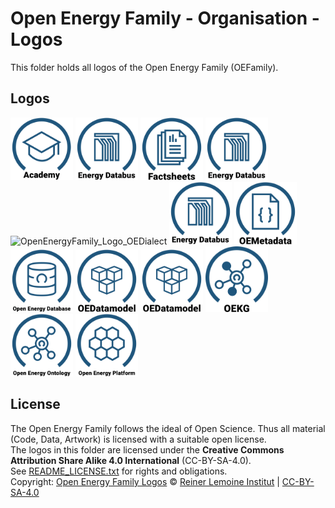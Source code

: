 ﻿# Open Energy Family - Organisation - Logos

This folder holds all logos of the Open Energy Family (OEFamily).

## Logos

<img src="https://github.com/OpenEnergyPlatform/organisation/blob/feature-51-logos-licenses/logo/OpenEnergyFamily_Logo_Academy.png" alt="OpenEnergyFamily_Logo_Academy" width="100px">

<img src="https://github.com/OpenEnergyPlatform/organisation/blob/feature-51-logos-licenses/logo/OpenEnergyFamily_Logo_Energy_Databus.png" alt="OpenEnergyFamily_Logo_Energy_Databus" width="100px">

<img src="https://github.com/OpenEnergyPlatform/organisation/blob/feature-51-logos-licenses/logo/OpenEnergyFamily_Logo_Factsheets.png" alt="OpenEnergyFamily_Logo_Factsheets" width="100px">

<img src="https://github.com/OpenEnergyPlatform/organisation/blob/feature-51-logos-licenses/logo/OpenEnergyFamily_Logo_Energy_Databus.png" alt="OpenEnergyFamily_Logo_Energy_Databus" width="100px">

<img src="https://github.com/OpenEnergyPlatform/organisation/blob/feature-51-logos-licenses/logo/OpenEnergyFamily_Logo_OEDialect" alt="OpenEnergyFamily_Logo_OEDialect" width="100px">

<img src="https://github.com/OpenEnergyPlatform/organisation/blob/feature-51-logos-licenses/logo/OpenEnergyFamily_Logo_Energy_Databus.png" alt="OpenEnergyFamily_Logo_Energy_Databus" width="100px">

<img src="https://github.com/OpenEnergyPlatform/organisation/blob/feature-51-logos-licenses/logo/OpenEnergyFamily_Logo_OEMetadata.png" alt="OpenEnergyFamily_Logo_OEMetadata" width="100px">

<img src="https://github.com/OpenEnergyPlatform/organisation/blob/feature-51-logos-licenses/logo/OpenEnergyFamily_Logo_OpenEnergyDatabase.png" alt="OpenEnergyFamily_Logo_OpenEnergyDatabase" width="100px">

<img src="https://github.com/OpenEnergyPlatform/organisation/blob/feature-51-logos-licenses/logo/OpenEnergyFamily_Logo_OpenEnergyDatamodel.png" alt="OpenEnergyFamily_Logo_OpenEnergyDatamodel" width="100px">

<img src="https://github.com/OpenEnergyPlatform/organisation/blob/feature-51-logos-licenses/logo/OpenEnergyFamily_Logo_OpenEnergyDatamodel.png" alt="OpenEnergyFamily_Logo_OpenEnergyDatamodel" width="100px">

<img src="https://github.com/OpenEnergyPlatform/organisation/blob/feature-51-logos-licenses/logo/OpenEnergyFamily_Logo_OpenEnergyKnowledgeGraph_OEKG.png" alt="OpenEnergyFamily_Logo_OpenEnergyKnowledgeGraph_OEKG" width="100px">

<img src="https://github.com/OpenEnergyPlatform/organisation/blob/feature-51-logos-licenses/logo/OpenEnergyFamily_Logo_OpenEnergyOntology.png" alt="OpenEnergyFamily_Logo_OpenEnergyOntology" width="100px">

<img src="https://github.com/OpenEnergyPlatform/organisation/blob/feature-51-logos-licenses/logo/OpenEnergyFamily_Logo_OpenEnergyPlatform.png" alt="OpenEnergyFamily_Logo_OpenEnergyPlatform" width="100px">

## License

The Open Energy Family follows the ideal of Open Science. Thus all material (Code, Data, Artwork) is licensed with a suitable open license. <br>
The logos in this folder are licensed under the **Creative Commons Attribution Share Alike 4.0 International** (CC-BY-SA-4.0). <br>
See [README_LICENSE.txt](README_LICENSE.txt) for rights and obligations. <br>
Copyright: [Open Energy Family Logos](https://github.com/OpenEnergyPlatform/organisation/tree/master/logo) © [Reiner Lemoine Institut](https://reiner-lemoine-institut.de/) | [CC-BY-SA-4.0](https://creativecommons.org/licenses/by-sa/4.0/legalcode)
